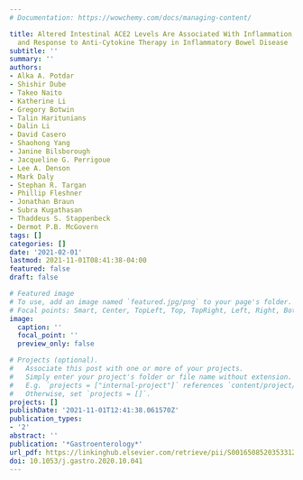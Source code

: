 ```yaml
---
# Documentation: https://wowchemy.com/docs/managing-content/

title: Altered Intestinal ACE2 Levels Are Associated With Inflammation, Severe Disease,
  and Response to Anti-Cytokine Therapy in Inflammatory Bowel Disease
subtitle: ''
summary: ''
authors:
- Alka A. Potdar
- Shishir Dube
- Takeo Naito
- Katherine Li
- Gregory Botwin
- Talin Haritunians
- Dalin Li
- David Casero
- Shaohong Yang
- Janine Bilsborough
- Jacqueline G. Perrigoue
- Lee A. Denson
- Mark Daly
- Stephan R. Targan
- Phillip Fleshner
- Jonathan Braun
- Subra Kugathasan
- Thaddeus S. Stappenbeck
- Dermot P.B. McGovern
tags: []
categories: []
date: '2021-02-01'
lastmod: 2021-11-01T08:41:38-04:00
featured: false
draft: false

# Featured image
# To use, add an image named `featured.jpg/png` to your page's folder.
# Focal points: Smart, Center, TopLeft, Top, TopRight, Left, Right, BottomLeft, Bottom, BottomRight.
image:
  caption: ''
  focal_point: ''
  preview_only: false

# Projects (optional).
#   Associate this post with one or more of your projects.
#   Simply enter your project's folder or file name without extension.
#   E.g. `projects = ["internal-project"]` references `content/project/deep-learning/index.md`.
#   Otherwise, set `projects = []`.
projects: []
publishDate: '2021-11-01T12:41:38.061570Z'
publication_types:
- '2'
abstract: ''
publication: '*Gastroenterology*'
url_pdf: https://linkinghub.elsevier.com/retrieve/pii/S0016508520353312
doi: 10.1053/j.gastro.2020.10.041
---
```

